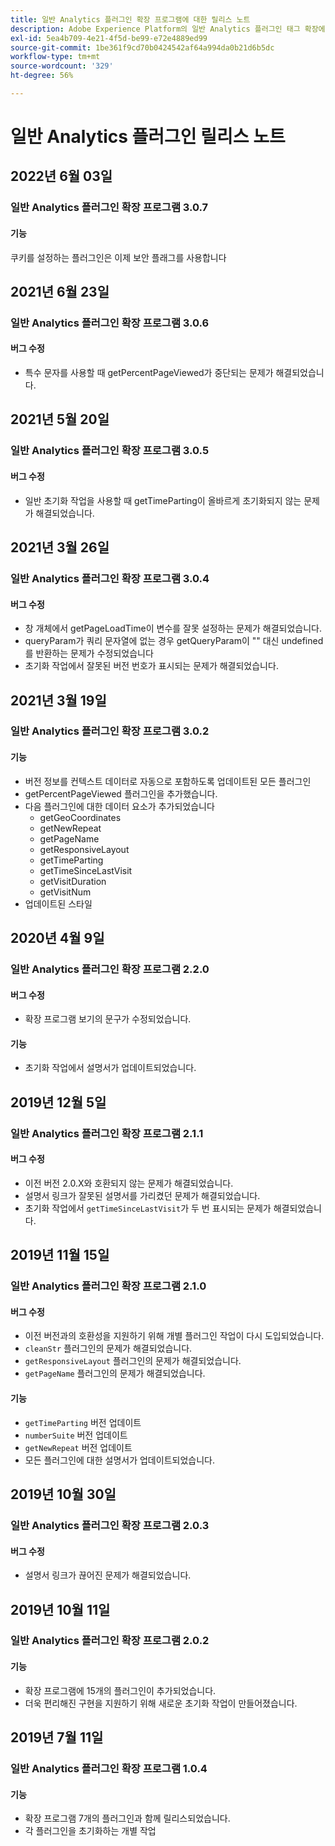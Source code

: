 ```yaml
---
title: 일반 Analytics 플러그인 확장 프로그램에 대한 릴리스 노트
description: Adobe Experience Platform의 일반 Analytics 플러그인 태그 확장에 대한 최신 릴리스 노트입니다.
exl-id: 5ea4b709-4e21-4f5d-be99-e72e4889ed99
source-git-commit: 1be361f9cd70b0424542af64a994da0b21d6b5dc
workflow-type: tm+mt
source-wordcount: '329'
ht-degree: 56%

---
```


# 일반 Analytics 플러그인 릴리스 노트

## 2022년 6월 03일

### 일반 Analytics 플러그인 확장 프로그램 3.0.7

#### 기능

쿠키를 설정하는 플러그인은 이제 보안 플래그를 사용합니다

## 2021년 6월 23일

### 일반 Analytics 플러그인 확장 프로그램 3.0.6

#### 버그 수정

* 특수 문자를 사용할 때 getPercentPageViewed가 중단되는 문제가 해결되었습니다.

## 2021년 5월 20일

### 일반 Analytics 플러그인 확장 프로그램 3.0.5

#### 버그 수정

* 일반 초기화 작업을 사용할 때 getTimeParting이 올바르게 초기화되지 않는 문제가 해결되었습니다.

## 2021년 3월 26일

### 일반 Analytics 플러그인 확장 프로그램 3.0.4

#### 버그 수정

* 창 개체에서 getPageLoadTime이 변수를 잘못 설정하는 문제가 해결되었습니다.
* queryParam가 쿼리 문자열에 없는 경우 getQueryParam이 &quot;&quot; 대신 undefined를 반환하는 문제가 수정되었습니다
* 초기화 작업에서 잘못된 버전 번호가 표시되는 문제가 해결되었습니다.

## 2021년 3월 19일

### 일반 Analytics 플러그인 확장 프로그램 3.0.2

#### 기능

* 버전 정보를 컨텍스트 데이터로 자동으로 포함하도록 업데이트된 모든 플러그인
* getPercentPageViewed 플러그인을 추가했습니다.
* 다음 플러그인에 대한 데이터 요소가 추가되었습니다
   * getGeoCoordinates
   * getNewRepeat
   * getPageName
   * getResponsiveLayout
   * getTimeParting
   * getTimeSinceLastVisit
   * getVisitDuration
   * getVisitNum
* 업데이트된 스타일

## 2020년 4월 9일

### 일반 Analytics 플러그인 확장 프로그램 2.2.0

#### 버그 수정

* 확장 프로그램 보기의 문구가 수정되었습니다.

#### 기능

* 초기화 작업에서 설명서가 업데이트되었습니다.

## 2019년 12월 5일

### 일반 Analytics 플러그인 확장 프로그램 2.1.1

#### 버그 수정

* 이전 버전 2.0.X와 호환되지 않는 문제가 해결되었습니다.
* 설명서 링크가 잘못된 설명서를 가리켰던 문제가 해결되었습니다.
* 초기화 작업에서 `getTimeSinceLastVisit`가 두 번 표시되는 문제가 해결되었습니다.

## 2019년 11월 15일

### 일반 Analytics 플러그인 확장 프로그램 2.1.0

#### 버그 수정

* 이전 버전과의 호환성을 지원하기 위해 개별 플러그인 작업이 다시 도입되었습니다.
* `cleanStr` 플러그인의 문제가 해결되었습니다.
* `getResponsiveLayout` 플러그인의 문제가 해결되었습니다.
* `getPageName` 플러그인의 문제가 해결되었습니다.

#### 기능

* `getTimeParting` 버전 업데이트
* `numberSuite` 버전 업데이트
* `getNewRepeat` 버전 업데이트
* 모든 플러그인에 대한 설명서가 업데이트되었습니다.

## 2019년 10월 30일

### 일반 Analytics 플러그인 확장 프로그램 2.0.3

#### 버그 수정

* 설명서 링크가 끊어진 문제가 해결되었습니다.

## 2019년 10월 11일

### 일반 Analytics 플러그인 확장 프로그램 2.0.2

#### 기능

* 확장 프로그램에 15개의 플러그인이 추가되었습니다.
* 더욱 편리해진 구현을 지원하기 위해 새로운 초기화 작업이 만들어졌습니다.

## 2019년 7월 11일

### 일반 Analytics 플러그인 확장 프로그램 1.0.4

#### 기능

* 확장 프로그램 7개의 플러그인과 함께 릴리스되었습니다.
* 각 플러그인을 초기화하는 개별 작업
